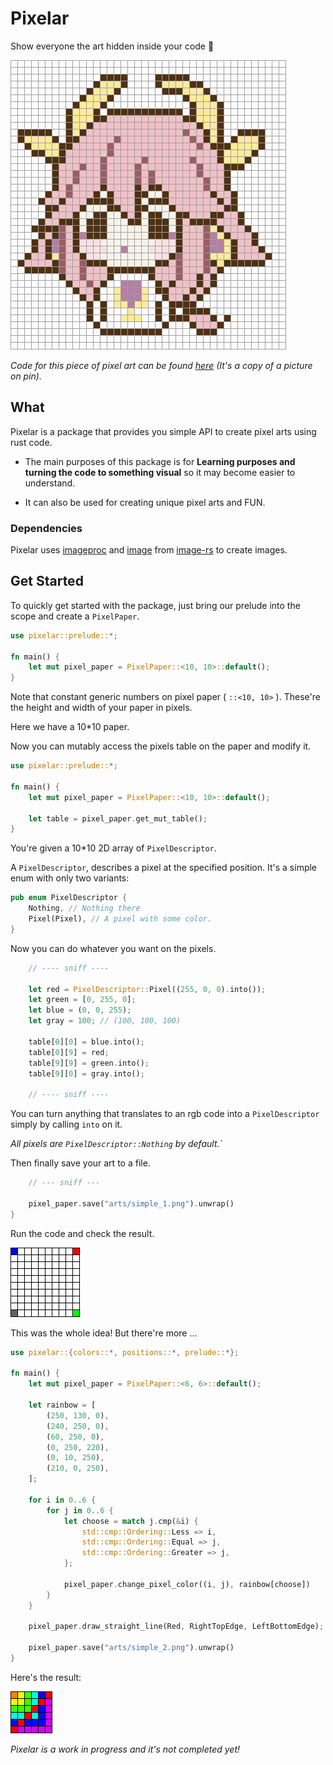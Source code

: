 # Pixelar

Show everyone the art hidden inside your code 🧁

![Alt text](arts/chico.png)

_Code for this piece of pixel art can be found [here](src\drawings\custom\chico.rs) (It's a copy of a picture on pin)._

## What

Pixelar is a package that provides you simple API to create pixel arts using rust code.

- The main purposes of this package is for **Learning purposes and turning the code to something visual** so it may become easier to understand.

- It can also be used for creating unique pixel arts and FUN.

### Dependencies

Pixelar uses [imageproc](https://github.com/image-rs/imageproc) and [image](https://github.com/image-rs/image) from [image-rs](https://github.com/image-rs) to create images.

## Get Started

To quickly get started with the package, just bring our prelude into the scope and create a `PixelPaper`.

``` rust
use pixelar::prelude::*;

fn main() {
    let mut pixel_paper = PixelPaper::<10, 10>::default();
}
```

Note that constant generic numbers on pixel paper ( `::<10, 10>` ). These're the height and width of your paper in pixels.

Here we have a 10*10 paper.

Now you can mutably access the pixels table on the paper and modify it.

``` rust
use pixelar::prelude::*;

fn main() {
    let mut pixel_paper = PixelPaper::<10, 10>::default();

    let table = pixel_paper.get_mut_table();
}
```

You're given a 10*10 2D array of `PixelDescriptor`.

A `PixelDescriptor`, describes a pixel at the specified position. It's a simple enum with only two variants:

``` rust
pub enum PixelDescriptor {
    Nothing, // Nothing there
    Pixel(Pixel), // A pixel with some color.
}
```

Now you can do whatever you want on the pixels.

``` rust
    // ---- sniff ----

    let red = PixelDescriptor::Pixel((255, 0, 0).into());
    let green = [0, 255, 0];
    let blue = (0, 0, 255);
    let gray = 100; // (100, 100, 100)

    table[0][0] = blue.into();
    table[0][9] = red;
    table[9][9] = green.into();
    table[9][0] = gray.into();
 
    // ---- sniff ----
```

You can turn anything that translates to an rgb code into a `PixelDescriptor` simply by calling `into` on it.

_All pixels are `PixelDescriptor::Nothing` by default.`_

Then finally save your art to a file.

``` rust
    // --- sniff ---

    pixel_paper.save("arts/simple_1.png").unwrap()
}
```

Run the code and check the result.

![Alt text](arts/simple_1.png)

This was the whole idea! But there're more ...

``` rust
use pixelar::{colors::*, positions::*, prelude::*};

fn main() {
    let mut pixel_paper = PixelPaper::<6, 6>::default();

    let rainbow = [
        (250, 130, 0),
        (240, 250, 0),
        (60, 250, 0),
        (0, 250, 220),
        (0, 10, 250),
        (210, 0, 250),
    ];

    for i in 0..6 {
        for j in 0..6 {
            let choose = match j.cmp(&i) {
                std::cmp::Ordering::Less => i,
                std::cmp::Ordering::Equal => j,
                std::cmp::Ordering::Greater => j,
            };

            pixel_paper.change_pixel_color((i, j), rainbow[choose])
        }
    }

    pixel_paper.draw_straight_line(Red, RightTopEdge, LeftBottomEdge);

    pixel_paper.save("arts/simple_2.png").unwrap()
}
```

Here's the result:

![Alt text](arts/simple_2.png)

_Pixelar is a work in progress and it's not completed yet!_
